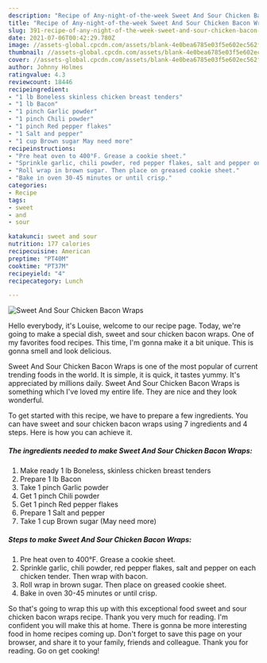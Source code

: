 ```yaml
---
description: "Recipe of Any-night-of-the-week Sweet And Sour Chicken Bacon Wraps"
title: "Recipe of Any-night-of-the-week Sweet And Sour Chicken Bacon Wraps"
slug: 391-recipe-of-any-night-of-the-week-sweet-and-sour-chicken-bacon-wraps
date: 2021-07-06T00:42:29.780Z
image: //assets-global.cpcdn.com/assets/blank-4e0bea6785e03f5e602ec562f230caae08da540cada707380b4fe1bbebba43da.png
thumbnail: //assets-global.cpcdn.com/assets/blank-4e0bea6785e03f5e602ec562f230caae08da540cada707380b4fe1bbebba43da.png
cover: //assets-global.cpcdn.com/assets/blank-4e0bea6785e03f5e602ec562f230caae08da540cada707380b4fe1bbebba43da.png
author: Johnny Holmes
ratingvalue: 4.3
reviewcount: 18446
recipeingredient:
- "1 lb Boneless skinless chicken breast tenders"
- "1 lb Bacon"
- "1 pinch Garlic powder"
- "1 pinch Chili powder"
- "1 pinch Red pepper flakes"
- "1 Salt and pepper"
- "1 cup Brown sugar May need more"
recipeinstructions:
- "Pre heat oven to 400°F. Grease a cookie sheet."
- "Sprinkle garlic, chili powder, red pepper flakes, salt and pepper on each chicken tender. Then wrap with bacon."
- "Roll wrap in brown sugar. Then place on greased cookie sheet."
- "Bake in oven 30-45 minutes or until crisp."
categories:
- Recipe
tags:
- sweet
- and
- sour

katakunci: sweet and sour 
nutrition: 177 calories
recipecuisine: American
preptime: "PT40M"
cooktime: "PT37M"
recipeyield: "4"
recipecategory: Lunch

---
```



![Sweet And Sour Chicken Bacon Wraps](//assets-global.cpcdn.com/assets/blank-4e0bea6785e03f5e602ec562f230caae08da540cada707380b4fe1bbebba43da.png)

Hello everybody, it's Louise, welcome to our recipe page. Today, we're going to make a special dish, sweet and sour chicken bacon wraps. One of my favorites food recipes. This time, I'm gonna make it a bit unique. This is gonna smell and look delicious.



Sweet And Sour Chicken Bacon Wraps is one of the most popular of current trending foods in the world. It is simple, it is quick, it tastes yummy. It's appreciated by millions daily. Sweet And Sour Chicken Bacon Wraps is something which I've loved my entire life. They are nice and they look wonderful.


To get started with this recipe, we have to prepare a few ingredients. You can have sweet and sour chicken bacon wraps using 7 ingredients and 4 steps. Here is how you can achieve it.

<!--inarticleads1-->

##### The ingredients needed to make Sweet And Sour Chicken Bacon Wraps:

1. Make ready 1 lb Boneless, skinless chicken breast tenders
1. Prepare 1 lb Bacon
1. Take 1 pinch Garlic powder
1. Get 1 pinch Chili powder
1. Get 1 pinch Red pepper flakes
1. Prepare 1 Salt and pepper
1. Take 1 cup Brown sugar (May need more)




<!--inarticleads2-->

##### Steps to make Sweet And Sour Chicken Bacon Wraps:

1. Pre heat oven to 400°F. Grease a cookie sheet.
1. Sprinkle garlic, chili powder, red pepper flakes, salt and pepper on each chicken tender. Then wrap with bacon.
1. Roll wrap in brown sugar. Then place on greased cookie sheet.
1. Bake in oven 30-45 minutes or until crisp.




So that's going to wrap this up with this exceptional food sweet and sour chicken bacon wraps recipe. Thank you very much for reading. I'm confident you will make this at home. There is gonna be more interesting food in home recipes coming up. Don't forget to save this page on your browser, and share it to your family, friends and colleague. Thank you for reading. Go on get cooking!

